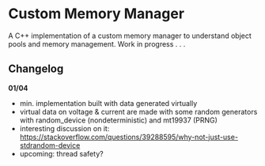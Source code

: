 # Custom Memory Manager

A C++ implementation of a custom memory manager to understand object pools and memory management.
Work in progress . . .

## Changelog

**01/04**  
   * min. implementation built with data generated virtually  
   * virtual data on voltage & current are made with some random generators with random_device (nondeterministic) and mt19937 (PRNG)  
   * interesting discussion on it: https://stackoverflow.com/questions/39288595/why-not-just-use-stdrandom-device  
   * upcoming: thread safety?  

